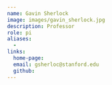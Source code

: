 ```yaml
---
name: Gavin Sherlock
image: images/gavin_sherlock.jpg
description: Professor
role: pi
aliases:
  - 
links:
  home-page: 
  email: gsherloc@stanford.edu
  github: 
---
```

